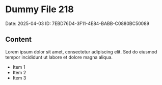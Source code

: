 # Dummy File 218

Date: 2025-04-03
ID: 7EBD76D4-3F11-4E84-BABB-C0880BC50089

## Content

Lorem ipsum dolor sit amet, consectetur adipiscing elit.
Sed do eiusmod tempor incididunt ut labore et dolore magna aliqua.

* Item 1
* Item 2
* Item 3

